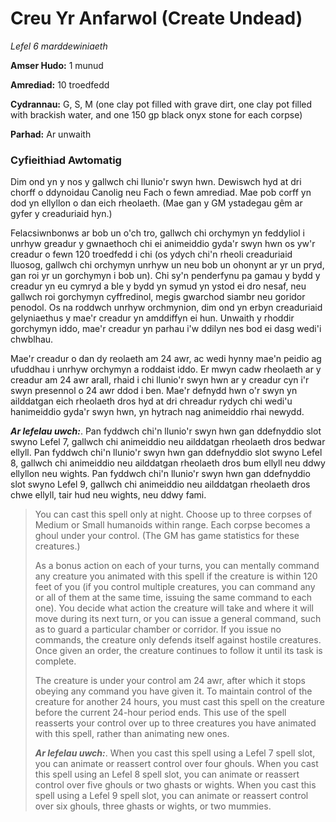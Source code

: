 # Creu Yr Anfarwol (Create Undead)

*Lefel 6 marddewiniaeth*

**Amser Hudo:** 1 munud

**Amrediad:** 10 troedfedd

**Cydrannau:** G, S, M (one clay pot filled with grave dirt, one clay pot filled with brackish water, and one 150 gp black onyx stone for each corpse)

**Parhad:** Ar unwaith

### Cyfieithiad Awtomatig

Dim ond yn y nos y gallwch chi llunio'r swyn hwn. Dewiswch hyd at dri chorff o ddynoidau Canolig neu Fach o fewn amrediad. Mae pob corff yn dod yn ellyllon o dan eich rheolaeth. (Mae gan y GM ystadegau gêm ar gyfer y creaduriaid hyn.)

Felacsiwnbonws ar bob un o'ch tro, gallwch chi orchymyn yn feddyliol i unrhyw greadur y gwnaethoch chi ei animeiddio gyda'r swyn hwn os yw'r creadur o fewn 120 troedfedd i chi (os ydych chi'n rheoli creaduriaid lluosog, gallwch chi orchymyn unrhyw un neu bob un ohonynt ar yr un pryd, gan roi yr un gorchymyn i bob un). Chi sy'n penderfynu pa gamau y bydd y creadur yn eu cymryd a ble y bydd yn symud yn ystod ei dro nesaf, neu gallwch roi gorchymyn cyffredinol, megis gwarchod siambr neu goridor penodol. Os na roddwch unrhyw orchmynion, dim ond yn erbyn creaduriaid gelyniaethus y mae'r creadur yn amddiffyn ei hun. Unwaith y rhoddir gorchymyn iddo, mae'r creadur yn parhau i'w ddilyn nes bod ei dasg wedi'i chwblhau.

Mae'r creadur o dan dy reolaeth am 24 awr, ac wedi hynny mae'n peidio ag ufuddhau i unrhyw orchymyn a roddaist iddo. Er mwyn cadw rheolaeth ar y creadur am 24 awr arall, rhaid i chi llunio'r swyn hwn ar y creadur cyn i'r swyn presennol o 24 awr ddod i ben. Mae'r defnydd hwn o'r swyn yn ailddatgan eich rheolaeth dros hyd at dri chreadur rydych chi wedi'u hanimeiddio gyda'r swyn hwn, yn hytrach nag animeiddio rhai newydd.

***Ar lefelau uwch:***. Pan fyddwch chi'n llunio'r swyn hwn gan ddefnyddio slot swyno Lefel 7, gallwch chi animeiddio neu ailddatgan rheolaeth dros bedwar ellyll. Pan fyddwch chi'n llunio'r swyn hwn gan ddefnyddio slot swyno Lefel 8, gallwch chi animeiddio neu ailddatgan rheolaeth dros bum ellyll neu ddwy ellyllon neu wights. Pan fyddwch chi'n llunio'r swyn hwn gan ddefnyddio slot swyno Lefel 9, gallwch chi animeiddio neu ailddatgan rheolaeth dros chwe ellyll, tair hud neu wights, neu ddwy fami.

>  You can cast this spell only at night. Choose up to three corpses of Medium or Small humanoids within range. Each corpse becomes a ghoul under your control. (The GM has game statistics for these creatures.)
>  
>  As a bonus action on each of your turns, you can mentally command any creature you animated with this spell if the creature is within 120 feet of you (if you control multiple creatures, you can command any or all of them at the same time, issuing the same command to each one). You decide what action the creature will take and where it will move during its next turn, or you can issue a general command, such as to guard a particular chamber or corridor. If you issue no commands, the creature only defends itself against hostile creatures. Once given an order, the creature continues to follow it until its task is complete.
>  
>  The creature is under your control am 24 awr, after which it stops obeying any command you have given it. To maintain control of the creature for another 24 hours, you must cast this spell on the creature before the current 24-hour period ends. This use of the spell reasserts your control over up to three creatures you have animated with this spell, rather than animating new ones.
>  
>  ***Ar lefelau uwch:***. When you cast this spell using a Lefel 7 spell slot, you can animate or reassert control over four ghouls. When you cast this spell using an Lefel 8 spell slot, you can animate or reassert control over five ghouls or two ghasts or wights. When you cast this spell using a Lefel 9 spell slot, you can animate or reassert control over six ghouls, three ghasts or wights, or two mummies.